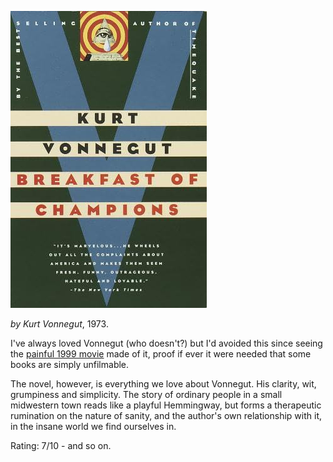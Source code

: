 <!--
.. title: Breakfast of Champions
.. slug: breakfast-of-champions
.. date: 2008-08-27 15:45:56-05:00
.. tags: Books,Fiction
.. link: 
.. description: 
.. type: text
-->


![](/files/2008/08/breakfast-of-champions.jpg)

*by Kurt Vonnegut*, 1973.

I've always loved Vonnegut (who doesn't?) but I'd avoided this since
seeing the [painful 1999 movie](http://www.imdb.com/title/tt0120618/)
made of it, proof if ever it were needed that some books are simply
unfilmable.

The novel, however, is everything we love about Vonnegut. His clarity,
wit, grumpiness and simplicity. The story of ordinary people in a small
midwestern town reads like a playful Hemmingway, but forms a therapeutic
rumination on the nature of sanity, and the author's own relationship
with it, in the insane world we find ourselves in.

Rating: 7/10 - and so on.